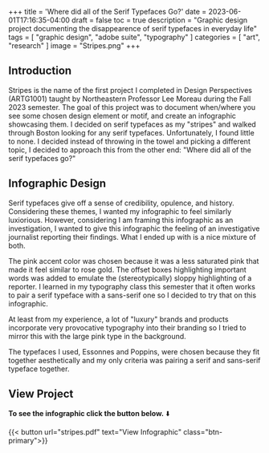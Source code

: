 +++
title = 'Where did all of the Serif Typefaces Go?'
date = 2023-06-01T17:16:35-04:00
draft = false
toc = true
description = "Graphic design project documenting the disappearence of serif typefaces in everyday life"
tags = [
    "graphic design",
    "adobe suite",
    "typography"
]
categories = [
    "art",
    "research"
]
image = "Stripes.png"
+++

## Introduction

Stripes is the name of the first project I completed in Design Perspectives (ARTG1001) taught by Northeastern Professor Lee Moreau during the Fall 2023 semester. The goal of this project was to document when/where you see some chosen design element or motif, and create an infographic showcasing them. I decided on serif typefaces as my "stripes" and walked through Boston looking for any serif typefaces. Unfortunately, I found little to none. I decided instead of throwing in the towel and picking a different topic, I decided to approach this from the other end: "Where did all of the serif typefaces go?"

## Infographic Design

Serif typefaces give off a sense of credibility, opulence, and history. Considering these themes, I wanted my infographic to feel similarly luxiorious. However, considering I am framing this infographic as an investigation, I wanted to give this infographic the feeling of an investigative journalist reporting their findings. What I ended up with is a nice mixture of both.

The pink accent color was chosen because it was a less saturated pink that made it feel similar to rose gold. The offset boxes highlighting important words was added to emulate the (stereotypically) sloppy highlighting of a reporter. I learned in my typography class this semester that it often works to pair a serif typeface with a sans-serif one so I decided to try that on this infographic.

At least from my experience, a lot of "luxury" brands and products incorporate very provocative typography into their branding so I tried to mirror this with the large pink type in the background.

The typefaces I used, Essonnes and Poppins, were chosen because they fit together aesthetically and my only criteria was pairing a serif and sans-serif typeface together.

## View Project

**To see the infographic click the button below.** ⬇️

{{< button url="stripes.pdf" text="View Infographic" class="btn-primary">}}